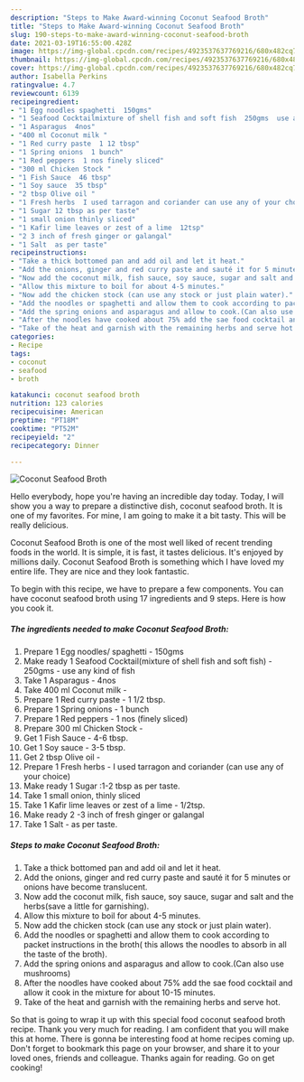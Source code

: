 ```yaml
---
description: "Steps to Make Award-winning Coconut Seafood Broth"
title: "Steps to Make Award-winning Coconut Seafood Broth"
slug: 190-steps-to-make-award-winning-coconut-seafood-broth
date: 2021-03-19T16:55:00.428Z
image: https://img-global.cpcdn.com/recipes/4923537637769216/680x482cq70/coconut-seafood-broth-recipe-main-photo.jpg
thumbnail: https://img-global.cpcdn.com/recipes/4923537637769216/680x482cq70/coconut-seafood-broth-recipe-main-photo.jpg
cover: https://img-global.cpcdn.com/recipes/4923537637769216/680x482cq70/coconut-seafood-broth-recipe-main-photo.jpg
author: Isabella Perkins
ratingvalue: 4.7
reviewcount: 6139
recipeingredient:
- "1 Egg noodles spaghetti  150gms"
- "1 Seafood Cocktailmixture of shell fish and soft fish  250gms  use any kind of fish"
- "1 Asparagus  4nos"
- "400 ml Coconut milk "
- "1 Red curry paste  1 12 tbsp"
- "1 Spring onions  1 bunch"
- "1 Red peppers  1 nos finely sliced"
- "300 ml Chicken Stock "
- "1 Fish Sauce  46 tbsp"
- "1 Soy sauce  35 tbsp"
- "2 tbsp Olive oil "
- "1 Fresh herbs  I used tarragon and coriander can use any of your choice"
- "1 Sugar 12 tbsp as per taste"
- "1 small onion thinly sliced"
- "1 Kafir lime leaves or zest of a lime  12tsp"
- "2 3 inch of fresh ginger or galangal"
- "1 Salt  as per taste"
recipeinstructions:
- "Take a thick bottomed pan and add oil and let it heat."
- "Add the onions, ginger and red curry paste and sauté it for 5 minutes or onions have become translucent."
- "Now add the coconut milk, fish sauce, soy sauce, sugar and salt and the herbs(save a little for garnishing)."
- "Allow this mixture to boil for about 4-5 minutes."
- "Now add the chicken stock (can use any stock or just plain water)."
- "Add the noodles or spaghetti and allow them to cook according to packet instructions in the broth( this allows the noodles to absorb in all the taste of the broth)."
- "Add the spring onions and asparagus and allow to cook.(Can also use mushrooms)"
- "After the noodles have cooked about 75% add the sae food cocktail and allow it cook in the mixture for about 10-15 minutes."
- "Take of the heat and garnish with the remaining herbs and serve hot."
categories:
- Recipe
tags:
- coconut
- seafood
- broth

katakunci: coconut seafood broth 
nutrition: 123 calories
recipecuisine: American
preptime: "PT18M"
cooktime: "PT52M"
recipeyield: "2"
recipecategory: Dinner

---
```



![Coconut Seafood Broth](https://img-global.cpcdn.com/recipes/4923537637769216/680x482cq70/coconut-seafood-broth-recipe-main-photo.jpg)

Hello everybody, hope you're having an incredible day today. Today, I will show you a way to prepare a distinctive dish, coconut seafood broth. It is one of my favorites. For mine, I am going to make it a bit tasty. This will be really delicious.



Coconut Seafood Broth is one of the most well liked of recent trending foods in the world. It is simple, it is fast, it tastes delicious. It's enjoyed by millions daily. Coconut Seafood Broth is something which I have loved my entire life. They are nice and they look fantastic.


To begin with this recipe, we have to prepare a few components. You can have coconut seafood broth using 17 ingredients and 9 steps. Here is how you cook it.

<!--inarticleads1-->

##### The ingredients needed to make Coconut Seafood Broth:

1. Prepare 1 Egg noodles/ spaghetti - 150gms
1. Make ready 1 Seafood Cocktail(mixture of shell fish and soft fish) - 250gms - use any kind of fish
1. Take 1 Asparagus - 4nos
1. Take 400 ml Coconut milk -
1. Prepare 1 Red curry paste - 1 1/2 tbsp.
1. Prepare 1 Spring onions - 1 bunch
1. Prepare 1 Red peppers - 1 nos (finely sliced)
1. Prepare 300 ml Chicken Stock -
1. Get 1 Fish Sauce - 4-6 tbsp.
1. Get 1 Soy sauce - 3-5 tbsp.
1. Get 2 tbsp Olive oil -
1. Prepare 1 Fresh herbs - I used tarragon and coriander (can use any of your choice)
1. Make ready 1 Sugar :1-2 tbsp as per taste.
1. Take 1 small onion, thinly sliced
1. Take 1 Kafir lime leaves or zest of a lime - 1/2tsp.
1. Make ready 2 -3 inch of fresh ginger or galangal
1. Take 1 Salt - as per taste.




<!--inarticleads2-->

##### Steps to make Coconut Seafood Broth:

1. Take a thick bottomed pan and add oil and let it heat.
1. Add the onions, ginger and red curry paste and sauté it for 5 minutes or onions have become translucent.
1. Now add the coconut milk, fish sauce, soy sauce, sugar and salt and the herbs(save a little for garnishing).
1. Allow this mixture to boil for about 4-5 minutes.
1. Now add the chicken stock (can use any stock or just plain water).
1. Add the noodles or spaghetti and allow them to cook according to packet instructions in the broth( this allows the noodles to absorb in all the taste of the broth).
1. Add the spring onions and asparagus and allow to cook.(Can also use mushrooms)
1. After the noodles have cooked about 75% add the sae food cocktail and allow it cook in the mixture for about 10-15 minutes.
1. Take of the heat and garnish with the remaining herbs and serve hot.




So that is going to wrap it up with this special food coconut seafood broth recipe. Thank you very much for reading. I am confident that you will make this at home. There is gonna be interesting food at home recipes coming up. Don't forget to bookmark this page on your browser, and share it to your loved ones, friends and colleague. Thanks again for reading. Go on get cooking!
